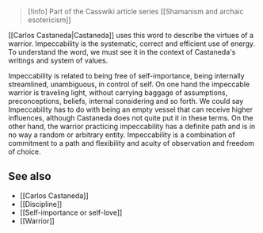 > [!info] Part of the Casswiki article series [[Shamanism and archaic esotericism]]

[[Carlos Castaneda|Castaneda]] uses this word to describe the virtues of a warrior. Impeccability is the systematic, correct and efficient use of energy. To understand the word, we must see it in the context of Castaneda's writings and system of values.

Impeccability is related to being free of self-importance, being internally streamlined, unambiguous, in control of self. On one hand the impeccable warrior is traveling light, without carrying baggage of assumptions, preconceptions, beliefs, internal considering and so forth. We could say Impeccability has to do with being an empty vessel that can receive higher influences, although Castaneda does not quite put it in these terms. On the other hand, the warrior practicing impeccability has a definite path and is in no way a random or arbitrary entity. Impeccability is a combination of commitment to a path and flexibility and acuity of observation and freedom of choice.

See also
--------

*   [[Carlos Castaneda]]
*   [[Discipline]]
*   [[Self-importance or self-love]]
*   [[Warrior]]